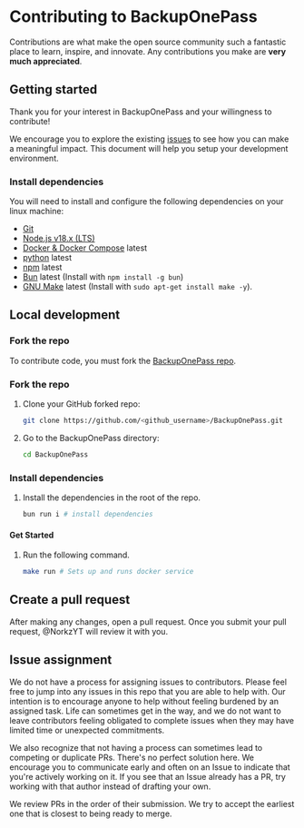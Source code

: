 # Contributing to BackupOnePass

Contributions are what make the open source community such a fantastic place to learn, inspire, and innovate. Any contributions you make are **very much appreciated**.

## Getting started

Thank you for your interest in BackupOnePass and your willingness to contribute!

We encourage you to explore the existing [issues](https://github.com/NorkzYT/BackupOnePass/issues) to see how you can make a meaningful impact. This document will help you setup your development environment.

### Install dependencies

You will need to install and configure the following dependencies on your linux machine:

- [Git](http://git-scm.com/)
- [Node.js v18.x (LTS)](http://nodejs.org)
- [Docker & Docker Compose](https://docs.docker.com/engine/install/ubuntu/#install-using-the-repository) latest
- [python](https://www.python.org/downloads/) latest 
- [npm](https://www.npmjs.com/) latest
- [Bun](https://bun.sh/) latest (Install with `npm install -g bun`)
- [GNU Make](https://www.gnu.org/software/make/) latest (Install with `sudo apt-get install make -y`).

## Local development

### Fork the repo

To contribute code, you must fork the [BackupOnePass repo](https://github.com/NorkzYT/BackupOnePass).

### Fork the repo

1. Clone your GitHub forked repo:

   ```sh
   git clone https://github.com/<github_username>/BackupOnePass.git
   ```

2. Go to the BackupOnePass directory:
   ```sh
   cd BackupOnePass
   ```

### Install dependencies

1. Install the dependencies in the root of the repo.

   ```sh
   bun run i # install dependencies
   ```

#### Get Started

1. Run the following command.
   ```sh
   make run # Sets up and runs docker service
   ```


## Create a pull request

After making any changes, open a pull request. Once you submit your pull request, @NorkzYT will review it with you.

## Issue assignment

We do not have a process for assigning issues to contributors. Please feel free to jump into any issues in this repo that you are able to help with. Our intention is to encourage anyone to help without feeling burdened by an assigned task. Life can sometimes get in the way, and we do not want to leave contributors feeling obligated to complete issues when they may have limited time or unexpected commitments.

We also recognize that not having a process can sometimes lead to competing or duplicate PRs. There's no perfect solution here. We encourage you to communicate early and often on an Issue to indicate that you're actively working on it. If you see that an Issue already has a PR, try working with that author instead of drafting your own.

We review PRs in the order of their submission. We try to accept the earliest one that is closest to being ready to merge.
